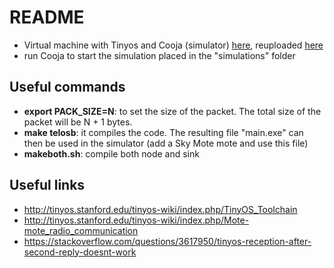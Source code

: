 # README

- Virtual machine with Tinyos and Cooja (simulator) [here](http://home.deib.polimi.it/redondi/IoT/IOT-ubuntu.ova), reuploaded [here](https://mega.nz/#!DFhAjI7I!K-atZGEu6Xm9JS-P3jGtSe7utK3DV6UuFg0XklI6LNw)
- run Cooja to start the simulation placed in the "simulations" folder

## Useful commands
- **export PACK_SIZE=N**: to set the size of the packet. The total size of the packet will be N + 1 bytes.
- **make telosb**: it compiles the code. The resulting file "main.exe" can then be used in the simulator (add a Sky Mote mote and use this file)
- **makeboth.sh**: compile both node and sink

## Useful links
- http://tinyos.stanford.edu/tinyos-wiki/index.php/TinyOS_Toolchain
- http://tinyos.stanford.edu/tinyos-wiki/index.php/Mote-mote_radio_communication
- https://stackoverflow.com/questions/3617950/tinyos-reception-after-second-reply-doesnt-work
